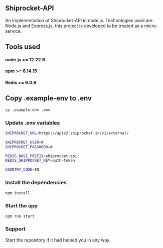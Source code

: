 ## Shiprocket-API

An Implementation of Shiprocket-API in node.js. Technologies used are Node.js and Express.js, this project is developed to be treated as a micro-service.

## Tools used
#### node.js >= 12.22.6
#### npm >= 6.14.15
#### Redis >= 6.0.6

## Copy .example-env to .env
```bash
cp .example.env .env
```

### Update .env variables
```bash
SHIPROCKET_URL=https://apiv2.shiprocket.in/v1/external/

SHIPROCKET_USER=#
SHIPROCKET_PASSWORD=#

REDIS_BASE_PREFIX=shiprocket-api:
REDIS_SHIPROCKET_KEY=auth-token

COUNTRY_CODE=IN
```

### Install the dependencies
```bash
npm install
```

### Start the app
```bash
npm run start
```

### Support
Start the repository if it had helped you in any way.